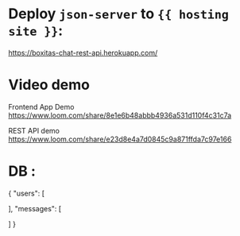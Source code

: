 # Deploy `json-server` to `{{ hosting site }}`:
https://boxitas-chat-rest-api.herokuapp.com/

# Video demo
Frontend App Demo
https://www.loom.com/share/8e1e6b48abbb4936a531d110f4c31c7a

REST API demo
https://www.loom.com/share/e23d8e4a7d0845c9a871ffda7c97e166

# DB :
{
  "users": [
   
  ],
  "messages": [
    
  ]
}
